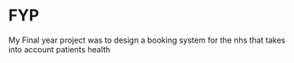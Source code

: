 # FYP
 My Final year project was to design a booking system for the nhs that takes into account patients health
